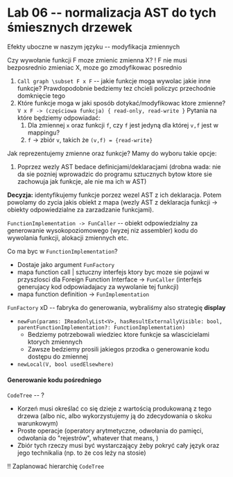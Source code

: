 # Lab 06 -- normalizacja AST do tych śmiesznych drzewek 

Efekty uboczne w naszym języku -- modyfikacja zmiennych

Czy wywołanie funkcji F moze zmienic zmienna X?
! F nie musi bezposrednio zmieniac X, moze go zmodyfikowac posrednio

1. `Call graph \subset F x F` -- jakie funkcje moga wywolac jakie inne funkcje?
Prawdopodobnie bedziemy tez chcieli policzyc przechodnie domknięcie tego
2. Które funkcje moga w jaki sposób dotykać/modyfikowac ktore zmienne?
    `V x F -> (częściowa funkcja) { read-only, read-write }`
    Pytania na które będziemy odpowiadać:
    1. Dla zmiennej `x` oraz funkcji `f`, czy `f` jest jedyną dla której `v,f` jest w mappingu?
    2. `f` -> zbiór `v`, takich że `(v,f) = {read-write}`

Jak reprezentujemy zmienne oraz funkcje? Mamy do wyboru takie opcje:
1. Poprzez wezly AST bedace definicjami/deklaracjami (drobna wada: nie da sie pozniej wprowadzic do programu sztucznych bytow ktore sie zachowuja jak funkcje, ale nie ma ich w AST)


**Decyzja:** identyfikujemy funkcje porzez wezel AST z ich deklaracja. Potem powolamy do zycia jakis obiekt z mapa (wezly AST z deklaracja funkcji -> obiekty odpowiedzialne za zarzadzanie funkcjami).

`FunctionImplementation -> FunCaller` -- obiekt odpowiedzialny za generowanie wysokopoziomowego (wyzej niz assembler) kodu do wywolania funkcji, alokacji zmiennych etc.

Co ma byc w `FunctionImplementation`?
* Dostaje jako argument `FunFactory`
* mapa function call  | sztuczny interfejs ktory byc moze sie pojawi w przyszlosci dla Foreign Function Interface -> `FunCaller` (interfejs generujacy kod odpowiadajacy za wywolanie tej funkcji)
* mapa function definition -> `FunImplementation`

`FunFactory` xD -- fabryka do generowania, wybraliśmy also strategię **display**
* `newFun(params: IReadonlyList<V>, hasResultExternallyVisible: bool, parentFunctionImplementation?: FunctionImplementation)`
	* Bedziemy potrzebowali wiedziec ktore funkcje sa wlascicielami ktorych zmiennych 
	* Zawsze bedziemy prosili jakiegos przodka o generowanie kodu dostępu do zmiennej
* `newLocal(V, bool usedElsewhere)` 


#### Generowanie kodu pośredniego

 `CodeTree` -- ?
 * Korzeń musi określać co się dzieje z wartością produkowaną z tego drzewa (albo nic, albo wykorzystujemy ją do zdecydowania o skoku warunkowym)
 * Proste operacje (operatory arytmetyczne, odwołania do pamięci, odwołania do "rejestrów", whatever that means, )
 * Zbiór tych rzeczy musi być wystarczający żeby pokryć cały język oraz jego technikalia (np. to że cos leży na stosie)


!! Zaplanować hierarchię `CodeTree`





